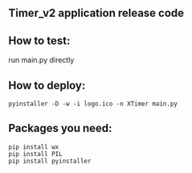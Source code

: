 ## Timer_v2 application release code
## How to test:
run main.py directly

## How to deploy:
``` shell
pyinstaller -D -w -i logo.ico -n XTimer main.py
```
## Packages you need:
``` shell
pip install wx
pip install PIL
pip install pyinstaller
```